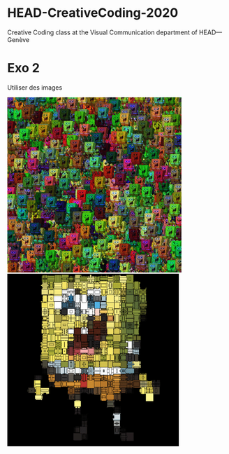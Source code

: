 # HEAD-CreativeCoding-2020
Creative Coding class at the Visual Communication department of HEAD—Genève

# Exo 2
Utiliser des images

![alt text](/gif/exo2_a.gif "Exo2_a")
![alt text](/gif/exo2_b.gif "Exo2_b")
